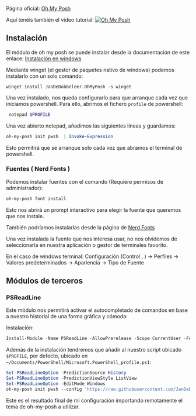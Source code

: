 
Página oficial: [Oh My Posh](https://ohmyposh.dev/)

Aquí tenéis también el video tutorial:
 [![Oh My Posh](https://img.youtube.com/vi/kWIesAUhLAg/0.jpg)](https://www.youtube.com/watch?v=kWIesAUhLAg)

## Instalación 
El módulo de oh my posh se puede instalar desde la documentación de este enlace:
[Instalación en windows](https://ohmyposh.dev/docs/installation/windows)

Mediante winget (el gestor de paquetes nativo de windows) podemos instalarlo con un solo comando:
``` 
winget install JanDeDobbeleer.OhMyPosh -s winget
```

Una vez instalado, nos queda configurarlo para que arranque cada vez que iniciamos powershell. Para ello,
abrimos el fichero `profile` de powershell:
``` powershell
 notepad $PROFILE
```

Una vez abierto notepad, añadimos las siguientes líneas y guardamos:
``` powershell
oh-my-posh init pwsh  | Invoke-Expression
```

Esto permitirá que se arranque solo cada vez que abramos el terminal de powershell.

### Fuentes ( Nerd Fonts )
Podemos instalar fuentes con el comando (Requiere permisos de administrador):
``` powershell
oh-my-posh font install
```
Esto nos abrirá un prompt interactivo para elegir la fuente que queremos que nos instale.

También podríamos instalarlas desde la página de [Nerd Fonts](https://www.nerdfonts.com/)

Una vez instalada la fuente que nos interesa usar, no nos olvidemos de seleccionarla en nuestra aplicación o gestor de terminales favorito.

En el caso de windows terminal: Configuración (Control , ) -> Perfiles -> Valores predeterminados -> Apariencia -> Tipo de Fuente


## Módulos de terceros

### PSReadLine 
Este módulo nos permitirá activar el autocompletado de comandos en base a nuestro historial de una forma gráfica y cómoda:

Instalación:
``` powershell
Install-Module -Name PSReadLine -AllowPrerelease -Scope CurrentUser -Force -SkipPublisherCheck
```

Además de la instalación tendremos que añadir al nuestro script ubicado `$PROFILE`, por defecto, ubicado en `~/Documents/PowerShell/Microsoft.PowerShell_profile.ps1`:
``` powershell
Set-PSReadLineOption -PredictionSource History
Set-PSReadLineOption -PredictionViewStyle ListView
Set-PSReadLineOption -EditMode Windows
oh-my-posh init pwsh --config 'https://raw.githubusercontent.com/JanDeDobbeleer/oh-my-posh/main/themes/material.omp.json' | Invoke-Expression
```
Este es el resultado final de mi configuración importando remotamente el tema de oh-my-posh a utilizar.
